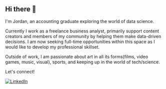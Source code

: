 ## Hi there 👋

I'm Jordan, an accounting graduate exploring the world of data science.

Currently I work as a freelance business analyst, primarily support content creators and members of my community by helping them make data-driven decisions. I am now seeking full-time opportunities within this space as I would like to develop my professional skillset.

Outside of work, I am passionate about art in all its forms(films, video games, music, visual), sports, and keeping up in the world of tech/science. 

Let's connect!


[![LinkedIn](https://img.shields.io/badge/LinkedIn-blue?logo=linkedin&logoColor=white)](https://www.linkedin.com/in/jordan-chong//)


